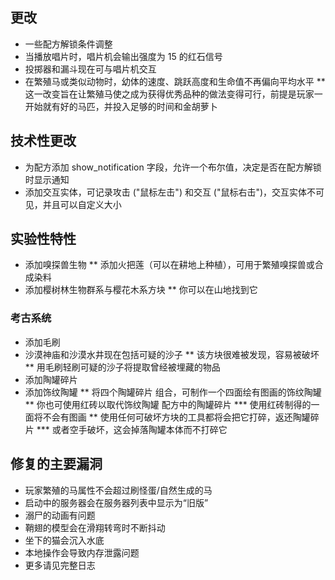 ## 更改
* 一些配方解锁条件调整
* 当播放唱片时，唱片机会输出强度为 15 的红石信号
* 投掷器和漏斗现在可与唱片机交互
* 在繁殖马或类似动物时，幼体的速度、跳跃高度和生命值不再偏向平均水平
** 这一改变旨在让繁殖马使之成为获得优秀品种的做法变得可行，前提是玩家一开始就有好的马匹，并投入足够的时间和金胡萝卜
## 技术性更改
* 为配方添加 show_notification 字段，允许一个布尔值，决定是否在配方解锁时显示通知
* 添加交互实体，可记录攻击 ("鼠标左击") 和交互 ("鼠标右击")，交互实体不可见，并且可以自定义大小
## 实验性特性
* 添加嗅探兽生物
** 添加火把莲（可以在耕地上种植），可用于繁殖嗅探兽或合成染料
* 添加樱树林生物群系与樱花木系方块
** 你可以在山地找到它
### 考古系统
* 添加毛刷
* 沙漠神庙和沙漠水井现在包括可疑的沙子
** 该方块很难被发现，容易被破坏
** 用毛刷轻刷可疑的沙子将提取曾经被埋藏的物品
* 添加陶罐碎片
* 添加饰纹陶罐
** 将四个陶罐碎片 组合，可制作一个四面绘有图画的饰纹陶罐
** 你也可使用红砖以取代饰纹陶罐 配方中的陶罐碎片
*** 使用红砖制得的一面将不会有图画
** 使用任何可破坏方块的工具都将会把它打碎，返还陶罐碎片
*** 或者空手破坏，这会掉落陶罐本体而不打碎它
## 修复的主要漏洞
* 玩家繁殖的马属性不会超过刷怪蛋/自然生成的马
* 启动中的服务器会在服务器列表中显示为“旧版”
* 溺尸的动画有问题
* 鞘翅的模型会在滑翔转弯时不断抖动
* 坐下的猫会沉入水底
* 本地操作会导致内存泄露问题
* 更多请见完整日志

